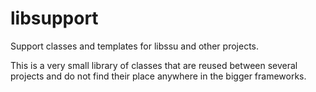 libsupport
==========

Support classes and templates for libssu and other projects.

This is a very small library of classes that are reused between several projects
and do not find their place anywhere in the bigger frameworks.
